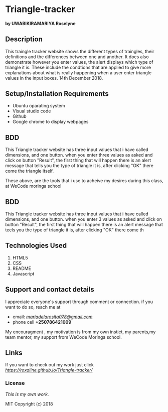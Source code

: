 # Triangle-tracker
#### by **UWABIKIRAMARIYA Roselyne**
## Description
This traingle tracker website shows the different types of traingles, their definitions and the differences between one and another. It does also demonstrate however you enter  values, the alert displays which type of triangle it is.
These include the condtions that are applied to give more explanations about what is really happening when a user enter triangle values in the input boxes. 14th December 2018.
## Setup/Installation Requirements
* Ubuntu oparating system
* Visual studio code
* Github
* Google chrome to display webpages
## BDD
This Triangle tracker website has three input values that i have called dimensions, and one button. 
when you enter three values as asked and click on button "Result", the first thing that will happen there is an alert message that tells you the type of triangle it is, after clicking "OK" there come the triangle itself.

These above, are the tools that i use to acheive my desires during this class, at WeCode moringa school
## BDD
This Triangle tracker website has three input values that i have called dimensions, and one button. 
when you enter 3 values as asked and click on button "Result", the first thing that will happen there is an alert message that teels you the type of triangle it is, after clicking "OK" there come th
## Technologies Used
1. HTML5
2. CSS
3. README
4. Javascript
## Support and contact details
I appreciate everyone's support through comment or connection.
if you want to do so, reach me at 
* email: *mariadelarosita078@gmail.com*
* phone cell **+250786421009**

My encouragment , my motivation is from my own instict, my parents,my team mentor, my support from WeCode Moringa school.
## Links
If you want to check out my work just click *https://roxaline.github.io/Triangle-tracker/*
### License
*This is my own work.*

MIT Copyright (c) 2018 